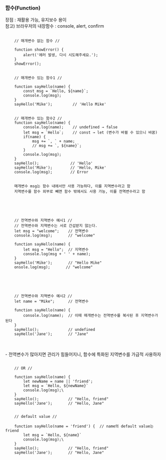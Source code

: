 ### 함수(Function)   
장점 : 재활용 가능, 유지보수 용이   
참고) 브라우저의 내장함수 : console, alert, confirm

<pre>
<code>
    // 매개변수 없는 함수 //

    function showError() {
        alert('에러 발생, 다시 시도해주세요.');
    }
    showError();


    // 매개변수 있는 함수1 //

    function sayHello(name) {
        const msg = `Hello, ${name}`;
        console.log(msg);
    }
    sayHello('Mike');         // 'Hello Mike'


    // 매개변수 있는 함수2 //
    function sayHello(name) {
        console.log(name);    // undefined → false
        let msg = `Hello`;    // const → let (변수가 바뀔 수 있으니 바꿈)
        if(name) {
            msg += `, ` + name;
            // msg += `, ${name}`;
        }
        console.log(msg);
    }
    sayHello();              // 'Hello'
    sayHello('Mike');        // 'Hello, Mike'
    console.log(msg);        // Error


    매개변수 msg는 함수 내에서만 사용 가능하다, 이를 지역변수라고 함
    지역변수를 함수 외부로 빼면 함수 밖에서도 사용 가능, 이를 전역변수라고 함
</code>
</pre>
<br>

<pre>
<code>
    // 전역변수와 지역변수 예시1 //
    // 전역변수와 지역변수는 서로 간섭받지 않는다.
    let msg = "welcome";    // 전역변수
    console.log(msg);       // "welcome"

    function sayHello(name) {
        let msg = "Hello";  // 지역변수
        console.log(msg + ' ' + name);
    }
    sayHello('Mike');       // "Hello Mike"
    onsole.log(msg);       // "welcome"
</code>
</pre>
<br>

<pre>
<code>
    // 전역변수와 지역변수 예시2 //
    let name = "Mike";      // 전역변수

    function sayHello(name) {
        console.log(name);  // 이때 매개변수는 전역변수를 복사된 후 지역변수가 된다
    }
    sayHello();             // undefined
    sayHello('Jane');       // "Jane"
</code>
</pre>
<br>
- 전역변수가 많아지면 관리가 힘들어지니, 함수에 특화된 지역변수를 가급적 사용하자

<pre>
<code>
    // OR //

    function sayHello(name) {
        let newName = name || 'friend';
        let msg = `Hello, ${newName}`
        console.log(msg);\
    }
    sayHello();             // "Hello, friend"
    sayHello('Jane');       // "Hello, Jane"


    // default value //

    function sayHello(name = 'friend') {  // name의 default value는 friend
        let msg = `Hello, ${name}`
        console.log(msg);\
    }
    sayHello();             // "Hello, friend"
    sayHello('Jane');       // "Hello, Jane"
</code>
</pre>
<br>